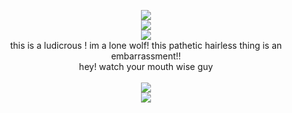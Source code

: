 
<p align="center">

<image src="https://media.discordapp.net/attachments/1036605748794363924/1225563647191941272/blur_edges.png?ex=66219617&is=660f2117&hm=8bb9b0f6baa41f5694b051ddd9704d3ad76c655bf65de5b7763c8dd946e26cfb&=&format=webp&quality=lossless&width=403&height=550">
<br>
  <image src="https://caterpie.crd.co/assets/images/gallery16/bf965cb8.gif?v=f7b7a140">
    <br>
<image src="https://caterpie.crd.co/assets/images/gallery09/627bb48a.gif?v=f7b7a140">




<br>
this is a ludicrous ! im a lone wolf! this pathetic hairless thing is an embarrassment!!
<br>
hey! watch your mouth wise guy
<br>



<br>
<image src="https://media.discordapp.net/attachments/1036605748794363924/1225565837629591632/56VdjVMTIjuXTBjOealYLAaMYnYLwDQkcsU0PJY5RNGANgA8jHYHySWI6Z8XUwfgsGrn6sGVqKBaIbpka8mLJRMpgShtVvUbZGqE1JCpYU35Bf0HtF74w9deWNaQfFx7o3ptacRSCOwqyLwX3ZEeIDttS1VAAAAAElFTkSuQmCC.png?ex=66219821&is=660f2321&hm=9ddf4e91afc48f8b78bd46483da8fa5413fbdfb675296921601c9c6952b87cec&=&format=webp&quality=lossless&width=1205&height=86">
<br>
<image src="https://media.discordapp.net/attachments/1079058779557077062/1227242881941766144/image.png?ex=6627b200&is=66153d00&hm=157e341184865864b181ab333320d630ba39de0597ecdad2e8867aac6d0d5cef&=&format=webp&quality=lossless&width=898&height=538">




<!--
**deathdelivery/deathdelivery** is a ✨ _special_ ✨ repository because its `README.md` (this file) appears on your GitHub profile.

Here are some ideas to get you started:

- 🔭 I’m currently working on ...
- 🌱 I’m currently learning ...
- 👯 I’m looking to collaborate on ...
- 🤔 I’m looking for help with ...
- 💬 Ask me about ...
- 📫 How to reach me: ...
- 😄 Pronouns: ...
- ⚡ Fun fact: ...
-->
